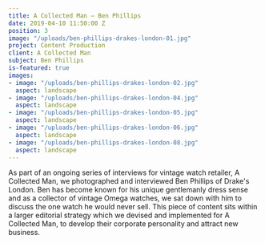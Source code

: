 ```yaml
---
title: A Collected Man — Ben Phillips
date: 2019-04-10 11:50:00 Z
position: 3
image: "/uploads/ben-phillips-drakes-london-01.jpg"
project: Content Production
client: A Collected Man
subject: Ben Phillips
is-featured: true
images:
- image: "/uploads/ben-phillips-drakes-london-02.jpg"
  aspect: landscape
- image: "/uploads/ben-phillips-drakes-london-04.jpg"
  aspect: landscape
- image: "/uploads/ben-phillips-drakes-london-05.jpg"
  aspect: landscape
- image: "/uploads/ben-phillips-drakes-london-06.jpg"
  aspect: landscape
- image: "/uploads/ben-phillips-drakes-london-08.jpg"
  aspect: landscape
---
```


As part of an ongoing series of interviews for vintage watch retailer, A Collected Man, we photographed and interviewed Ben Phillips of Drake's London. Ben has become known for his unique gentlemanly dress sense and as a collector of vintage Omega watches, we sat down with him to discuss the one watch he would never sell. This piece of content sits within a larger editorial strategy which we devised and implemented for A Collected Man, to develop their corporate personality and attract new business. 
